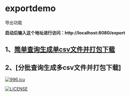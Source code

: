 # exportdemo
导出功能

**启动后输入这个地址进行访问：http://localhost:8080/export**

## 1、[简单查询生成单csv文件并打包下载](https://github.com/whol/exportdemo/tree/%E7%AE%80%E5%8D%95%E6%9F%A5%E8%AF%A2%E7%94%9F%E6%88%90%E5%8D%95csv%E6%96%87%E4%BB%B6%E5%B9%B6%E6%89%93%E5%8C%85%E4%B8%8B%E8%BD%BD)

## 2、[分批查询生成多csv文件并打包下载]






[![996.icu](https://img.shields.io/badge/link-996.icu-red.svg)](https://996.icu)

[![LICENSE](https://img.shields.io/badge/license-NPL%20(The%20996%20Prohibited%20License)-blue.svg)](https://github.com/whol/exportdemo/blob/master/LICENSE)
